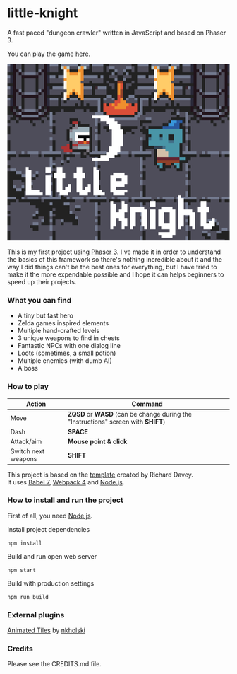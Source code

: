 # little-knight
A fast paced "dungeon crawler" written in JavaScript and based on Phaser 3.

You can play the game [here](https://znu.itch.io/little-knight).

![cover](cover.png)

This is my first project using [Phaser 3](https://phaser.io/phaser3). I've made it in order to understand the basics of this framework so there's nothing incredible about it and the way I did things can't be the best ones for everything, but I have tried to make it the more expendable possible and I hope it can helps beginners to speed up their projects.  

### What you can find
- A tiny but fast hero
- Zelda games inspired elements
- Multiple hand-crafted levels
- 3 unique weapons to find in chests
- Fantastic NPCs with one dialog line
- Loots (sometimes, a small potion)
- Multiple enemies (with dumb AI)
- A boss

### How to play
| Action              | Command                                                                  |
|---------------------|--------------------------------------------------------------------------|
| Move                | __ZQSD__ or __WASD__ (can be change during the "Instructions" screen with __SHIFT__) |
| Dash                | __SPACE__                                                                    |
| Attack/aim          | __Mouse point & click__                                                      |
| Switch next weapons | __SHIFT__                                                                    |


This project is based on the [template](https://github.com/photonstorm/phaser3-project-template) created by Richard Davey.  
It uses [Babel 7](https://babeljs.io/), [Webpack 4](https://webpack.js.org/) and [Node.js](https://nodejs.org/fr/).

### How to install and run the project
First of all, you need [Node.js](https://nodejs.org/fr/).

Install project dependencies  

    npm install

Build and run open web server

    npm start

Build with production settings

    npm run build

### External plugins
[Animated Tiles](https://github.com/nkholski/phaser-animated-tiles) by [nkholski](https://github.com/nkholski)

### Credits
Please see the CREDITS.md file.
